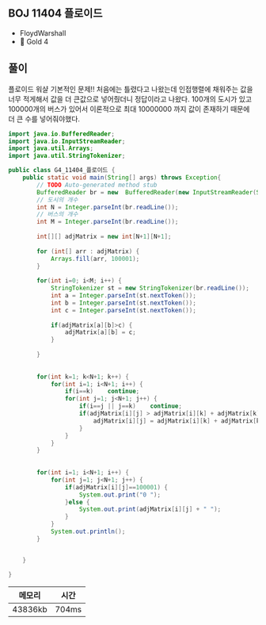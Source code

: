 ## BOJ 11404 플로이드 
- FloydWarshall
- 🥇 Gold 4

## 풀이

플로이드 워샬 기본적인 문제!! 처음에는 틀렸다고 나왔는데 인접행렬에 채워주는 값을 너무 적게해서 값을 더 큰값으로 넣어줬더니 정답이라고 나왔다. 100개의 도시가 있고 100000개의 버스가 있어서 이론적으로 최대 10000000 까지 값이 존재하기 때문에 더 큰 수를 넣어줘야했다.


~~~java
import java.io.BufferedReader;
import java.io.InputStreamReader;
import java.util.Arrays;
import java.util.StringTokenizer;

public class G4_11404_플로이드 {
	public static void main(String[] args) throws Exception{
		// TODO Auto-generated method stub
		BufferedReader br = new  BufferedReader(new InputStreamReader(System.in));
		// 도시의 개수 
		int N = Integer.parseInt(br.readLine());
		// 버스의 개수 
		int M = Integer.parseInt(br.readLine());
		
		int[][] adjMatrix = new int[N+1][N+1];
		
		for (int[] arr : adjMatrix) {
			Arrays.fill(arr, 100001);
		}
		
		for(int i=0; i<M; i++) {
			StringTokenizer st = new StringTokenizer(br.readLine());
			int a = Integer.parseInt(st.nextToken());
			int b = Integer.parseInt(st.nextToken());
			int c = Integer.parseInt(st.nextToken());
			
			if(adjMatrix[a][b]>c) {
				adjMatrix[a][b] = c;
			}
			
		}
		
		
		for(int k=1; k<N+1; k++) {
			for(int i=1; i<N+1; i++) {
				if(i==k)	continue;
				for(int j=1; j<N+1; j++) {
					if(i==j || j==k)	continue;
					if(adjMatrix[i][j] > adjMatrix[i][k] + adjMatrix[k][j]) {
						adjMatrix[i][j] = adjMatrix[i][k] + adjMatrix[k][j];
					}
				}
			}
		}
		
		
		for(int i=1; i<N+1; i++) {
			for(int j=1; j<N+1; j++) {
				if(adjMatrix[i][j]==100001) {
					System.out.print("0 ");
				}else {
					System.out.print(adjMatrix[i][j] + " ");
				}
			}
			System.out.println();
		}


	}

}

~~~


|메모리 | 시간 |
|-----|-----|
|43836kb|704ms|